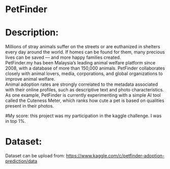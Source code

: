 # PetFinder

# Description:
Millions of stray animals suffer on the streets or are euthanized in shelters every day around the world. 
If homes can be found for them, many precious lives can be saved — and more happy families created.  
PetFinder.my has been Malaysia’s leading animal welfare platform since 2008, with a database of more than 150,000 animals. 
PetFinder collaborates closely with animal lovers, media, corporations, and global organizations to improve animal welfare.  
Animal adoption rates are strongly correlated to the metadata associated with their online profiles, such as descriptive 
text and photo characteristics. As one example, PetFinder is currently experimenting with a simple AI tool called 
the Cuteness Meter, which ranks how cute a pet is based on qualities present in their photos.

#My score:
this project was my participation in the kaggle challenge. I was in top 1%. 

# Dataset:
Dataset can be upload from: https://www.kaggle.com/c/petfinder-adoption-prediction/data

